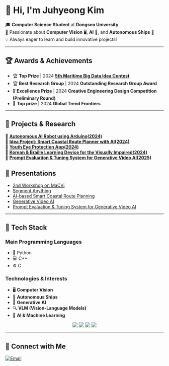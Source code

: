 # 👋 Hi, I'm Juhyeong Kim
🎓 **Computer Science Student** at **Dongseo University**  
🚀 Passionate about **Computer Vision** 🖥, **AI** 🤖, and **Autonomous Ships** 🚢    
💡 Always eager to learn and build innovative projects!  

---

## 🏆 Awards & Achievements
- 🏆 **Top Prize** | 2024 [**5th Maritime Big Data Idea Contest**]()  
- 🏆 **Best Research Group** | 2024 **Outstanding Research Group Award**  
- 🎖 **Excellence Prize** | 2024 **Creative Engineering Design Competition (Preliminary Round)**  
- 🏅 **Top prize** | 2024 **Global Trend Frontiers**

---

## 🔬 Projects & Research 
🔹 [**Autonomous AI Robot using Arduino(2024)**](#링크추가예정)  
🔹 [**Idea Project: Smart Coastal Route Planner with AI(2024)**](https://github.com/kjh46/2024-Idea-contest)  
🔹 [**Youth Eye Protection App(2024)**](#링크추가예정)   
🔹 [**Korean & Braille Learning Device for the Visually Impaired(2024)**](https://github.com/kjh46/braille-learning-dodam)  
🔹 [**Prompt Evaluation & Tuning System for Generative Video AI(2025)**](https://github.com/kjh46/Prompt-Evaluation-Tuning-System-for-Generative-Video-AI) 

## 📢 Presentations
- [2nd Workshop on MaCVi](https://docs.google.com/presentation/d/1VW8PEcOLfjcbr1rOTcwdq-njaWzffqfn/edit?usp=sharing&ouid=103431634017453422378&rtpof=true&sd=true)
- [Segment Anything](https://docs.google.com/presentation/d/1tSahW_3ZBXaZp6BF4wdA7xNad9CsjRfH/edit?usp=sharing&ouid=103431634017453422378&rtpof=true&sd=true)
- [AI-based Smart Coastal Route Planning](https://docs.google.com/presentation/d/18nRKlzbr-QK4GXfN-aGro60B7cL5Bqaz0zWau_P9jLI/edit?usp=sharing)
- [Generative Video AI](https://docs.google.com/presentation/d/1t2JtYUDfIvrcXLoVVCVFhciN8NP3DxCU/edit?usp=sharing&ouid=104527825296091609113&rtpof=true&sd=true)
- [Prompt Evaluation & Tuning System for Generative Video AI](https://docs.google.com/presentation/d/1B6ffyqhkdQAL6IHwba99IYq-ONjKVi34/edit?usp=sharing&ouid=104527825296091609113&rtpof=true&sd=tru)





---

## 🚀 Tech Stack
### **Main Programming Languages**
- 🐍 Python
- 💻 C++
- ⚙️ C

### **Technologies & Interests**
- 🖥 **Computer Vision**
- 🚢 **Autonomous Ships**
- 🎨 **Generative AI**
- 🔍 **VLM (Vision-Language Models)**
- 🤖 **AI & Machine Learning**

<p align="center">
  <img src="https://img.shields.io/badge/Python-3776AB?style=for-the-badge&logo=python&logoColor=white"/>
  <img src="https://img.shields.io/badge/C++-00599C?style=for-the-badge&logo=c%2B%2B&logoColor=white"/>
  <img src="https://img.shields.io/badge/C-A8B9CC?style=for-the-badge&logo=c&logoColor=white"/>
  <img src="https://img.shields.io/badge/OpenCV-5C3EE8?style=for-the-badge&logo=opencv&logoColor=white"/>
</p>

---

## 🔗 Connect with Me
[![Email](https://img.shields.io/badge/Email-dddddrla@naver.com-D14836?style=for-the-badge&logo=gmail&logoColor=white)](mailto:dddddrla@naver.com)
